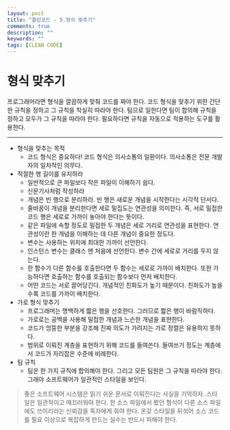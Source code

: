 ```yaml
---
layout: post
title: "클린코드 - 5.형식 맞추기"
comments: true
description: ""
keywords: ""
tags: [CLEAN CODE]
---
```


# 형식 맞추기
프로그래머라면 형식을 깔끔하게 맞춰 코드를 짜야 한다. 코드 형식을 맞추기 위한 간단한 규칙을 정하고 그 규칙을 착실히 따라야 한다. 팀으로 일한다면 팀이 합의해
규칙을 정하고 모두가 그 규칙을 따라야 한다. 필요하다면 규칙을 자동으로 적용하는 도구를 활용한다.
<hr/>

* 형식을 맞추는 목적
  * 코드 형식은 중요하다! 코드 형식은 의사소통의 일환이다. 의사소통은 전문 개발자의 일차적인 의무다.
* 적절한 행 길이를 유지하라
  * 일반적으로 큰 파일보다 작은 파일이 이해하기 쉽다.
  * 신문기사처럼 작성하라
  * 개념은 빈 행으로 분리하라. 빈 행은 새로운 개념을 시작한다는 시각적 단서다.
  * 줄바꿈이 개념을 분리한다면 세로 밀집도는 연관성을 의미한다. 즉, 서로 밀접한 코드 행은 세로로 가까이 놓아야 한다는 뜻이다.
  * 같은 파일에 속할 정도로 밀접한 두 개념은 세로 거리로 연관성을 표현한다. 연관성이란 한 개념을 이해하는 데 다른 개념이 중요한 정도다.
  * 변수는 사용하는 위치에 최대한 가까이 선언한다.
  * 인스턴스 변수는 클래스 맨 처음에 선언한다. 변수 간에 세로로 거리를 두지 않는다.
  * 한 함수가 다른 함수를 호출한다면 두 함수는 세로로 가까이 배치한다. 또한 가능하다면 호출하는 함수를 호출되는 함수보다 먼저 배치한다.
  * 어떤 코드는 서로 끌어당긴다. 개념적인 친화도가 높기 때문이다. 친화도가 높을수록 코드를 가까이 배치한다.
* 가로 형식 맞추기
  * 프로그래머는 명백하게 짧은 행을 선호한다. 그러므로 짧은 행이 바람직하다.
  * 가로로는 공백을 사용해 밀접한 개념과 느슨한 개념을 표현한다.
  * 코드가 엉뚱한 부분을 강조해 진짜 의도가 가려지는 가로 정렬은 유용하지 못하다.
  * 범위로 이뤄진 계층을 표현하기 위해 코드를 들여쓴다. 들여쓰기 정도는 계층에서 코드가 자리잡은 수준에 비례한다.
* 팀 규칙
  * 팀은 한 가지 규칙에 합의해야 한다. 그리고 모든 팀원은 그 규칙을 따라야 한다. 그래야 소프트웨어가 일관적인 스타일을 보인다.

> 좋은 소프트웨어 시스템은 읽기 쉬운 문서로 이뤄진다는 사실을 기억하자. 스타일은 일관적이고 매끄러워야 한다. 한 소스 파일에서 봤던 형식이 다른 소스 파일에도 쓰이리라는 신뢰감을 독자에게 줘야 한다. 온갖 스타일을 뒤섞어 소스 코드를 필요 이상으로 복잡하게 만드는 실수는 반드시 피해야 한다.

